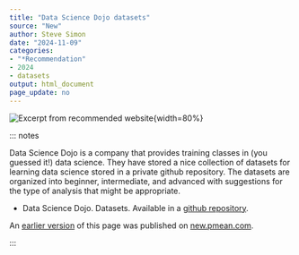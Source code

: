 ```yaml
---
title: "Data Science Dojo datasets"
source: "New"
author: Steve Simon
date: "2024-11-09"
categories: 
- "*Recommendation"
- 2024
- datasets
output: html_document
page_update: no
---
```


![](http://www.pmean.com/new-images/24/data-science-dojo-01.png "Excerpt from recommended website"){width=80%}

::: notes

Data Science Dojo is a company that provides training classes in (you guessed it!) data science. They have stored a nice collection of datasets for learning data science stored in a private github repository. The datasets are organized into beginner, intermediate, and advanced with suggestions for the type of analysis that might be appropriate.

-   Data Science Dojo. Datasets. Available in a [github repository][ref-dojo-nodate].

[ref-dojo-nodate]: https://code.datasciencedojo.com/datasciencedojo/datasets

An [earlier version][sim2] of this page was published on [new.pmean.com][sim1].

[sim1]: http://new.pmean.com
[sim2]: http://new.pmean.com/dojo-datasets/

:::
